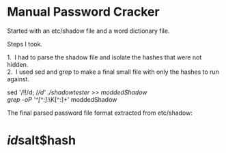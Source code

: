 # Manual Password Cracker

Started with an etc/shadow file and a word dictionary file.</br>

Steps I took.</br>

1.&nbsp; I had to parse the shadow file and isolate the hashes that were not hidden.</br>
2.&nbsp; I used sed and grep to make a final small file with only the hashes to run against.

sed '/!!/d; /*/d' ./shadowtester >> moddedShadow </br>
grep -oP '^[^\:]*\:\K[^\:]+' moddedShadow

The final parsed password file format extracted from etc/shadow: </br>

# $id$salt$hash

